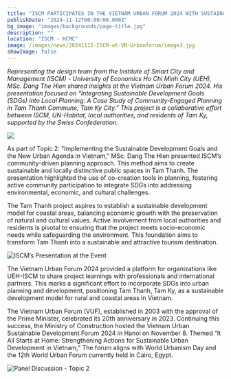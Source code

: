 ```yaml
---
title: "ISCM PARTICIPATES IN THE VIETNAM URBAN FORUM 2024 WITH SUSTAINABLE PLANNING SOLUTIONS FOR TAM THANH, TAM KY"
publishDate: "2024-11-12T00:00:00.000Z"
bg_image: "images/backgrounds/page-title.jpg"
description: ""
location: "ISCM - HCMC"
image: /images/news/20241112-ISCM-at-VN-Urbanforum/image3.jpg
showImage: false
---
```


*Representing the design team from the Institute of Smart City and Management (ISCM) - University of Economics Ho Chi Minh City (UEH), MSc. Dang The Hien shared insights at the Vietnam Urban Forum 2024. His presentation focused on “Integrating Sustainable Development Goals (SDGs) into Local Planning: A Case Study of Community-Engaged Planning in Tam Thanh Commune, Tam Ky City.” This project is a collaborative effort between ISCM, UN-Habitat, local authorities, and residents of Tam Ky, supported by the Swiss Confederation.*


![](/images/news/20241112-ISCM-at-VN-Urbanforum/image3.jpg)

As part of Topic 2: "Implementing the Sustainable Development Goals and the New Urban Agenda in Vietnam," MSc. Dang The Hien presented ISCM’s community-driven planning approach. This method aims to create sustainable and locally distinctive public spaces in Tam Thanh. The presentation highlighted the use of co-creation tools in planning, fostering active community participation to integrate SDGs into addressing environmental, economic, and cultural challenges.  

The Tam Thanh project aspires to establish a sustainable development model for coastal areas, balancing economic growth with the preservation of natural and cultural values. Active involvement from local authorities and residents is pivotal to ensuring that the project meets socio-economic needs while safeguarding the environment. This foundation aims to transform Tam Thanh into a sustainable and attractive tourism destination.  

![ISCM’s Presentation at the Event](/images/news/20241112-ISCM-at-VN-Urbanforum/image1.jpg)

The Vietnam Urban Forum 2024 provided a platform for organizations like UEH-ISCM to share project learnings with professionals and international partners. This marks a significant effort to incorporate SDGs into urban planning and development, positioning Tam Thanh, Tam Ky, as a sustainable development model for rural and coastal areas in Vietnam.  

The Vietnam Urban Forum (VUF), established in 2003 with the approval of the Prime Minister, celebrated its 20th anniversary in 2023. Continuing this success, the Ministry of Construction hosted the Vietnam Urban Sustainable Development Forum 2024 in Hanoi on November 8. Themed “It All Starts at Home: Strengthening Actions for Sustainable Urban Development in Vietnam,” The forum aligns with World Urbanism Day and the 12th  World Urban Forum currently held in Cairo, Egypt.  

![Panel Discussion - Topic 2](/images/news/20241112-ISCM-at-VN-Urbanforum/image2.jpg)
